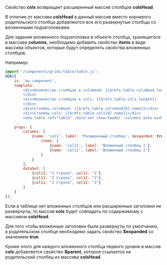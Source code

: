 Свойство **cols** возвращает расширенный массив столбцов **colsHead**.

В отличие от массива **colsHead** в данный массив вместо корневого родительского столбца добавляются все его развернутые столбцы со вложенными подзаголовками.

Для задания вложенного подзаголовка в объекте столбца, хранящегося в массиве **columns**, необходимо добавить свойство **items** в виде массива объектов, которые будут определять свойства вложенных столбцов.

Например:

```javascript _run_line_edit_loadoda_[my-component.js]_h=260_
import '/components/grids/table/table.js';
ODA({
    is: 'my-component',
    template: `
        <div>Количество столбцов в colsHead: {{$refs.table.colsHead.length}}
        </div>
        <div>Количество столбцов в cols: {{$refs.table.cols.length}}
        </div>
        <div>Столбец colsHead: {{$refs.table.colsHead[0].name}}</div>
        <div>Столбец cols: {{$refs.table.cols[0].name}}</div>
        <oda-table ref="table" :data-set show-header :columns auto-width></oda-table>
    `,
    props: {
        columns: [
            {name: 'col1', label: 'Расширенный столбец', $expanded: true,
                items: [
                    {name: 'col11', label: 'Вложенный столбец 1'},
                    {name: 'col12', label: 'Вложенный столбец 2'}
                ]
            }
        ],
        dataSet: [
            {col11: "1 Строка", col12: "1"},
            {col11: "2 Строка", col12: "2"},
            {col11: "3 Строка", col12: "3"}
        ]
    }
});
```

Если в таблице нет вложенных столбцов или расширенные заголовки не развернуты, то массив **cols** будет совпадать по содержимому с массивом **colsHead**.

Для того чтобы вложенные заголовки были развернуты по умолчанию, в родительском столбце необходимо задать свойство **$expanded** со значением **true**.

Кроме этого для каждого вложенного столбца первого уровня в массив **cols** добавляется свойство **$parent**, которое ссылается на родительский столбец из массива **colsHead**.
